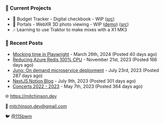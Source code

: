 ### 📌 Current Projects
- 💸 Budget Tracker - Digital checkbook - WIP ([src](https://github.com/bmitchinson/budget-entry))
- 📸 Portals - WebXR 3D photo viewing - WIP ([demo](https://portals.mitchinson.dev/)) ([src](https://github.com/bmitchinson/vr-jpg-viewer-webxr))
- 🎶 Learning to use Traktor to make mixes with a X1 MK3

### 📝 Recent Posts

- [Mocking time in Playwright](https://blog.mitchinson.dev/playwright-mock-time) - March 26th, 2024 (Posted 40 days ago)
- [Reducing Azure Redis 100% CPU](https://blog.mitchinson.dev/redis-cpu) - November 21st, 2023 (Posted 166 days ago)
- [Juno: On demand microservice deployment](https://blog.mitchinson.dev/juno) - July 23rd, 2023 (Posted 287 days ago)
- [NextJS Notion Blog](https://blog.mitchinson.dev/blog-2023) - July 9th, 2023 (Posted 301 days ago)
- [Concerts 2022 - 2023](https://blog.mitchinson.dev/concerts-2023) - May 7th, 2023 (Posted 364 days ago)

🌐 https://mitchinson.dev

💌 mitchinson.dev@gmail.com

🐦 [@115bwm](https://twitter.com/115bwm)